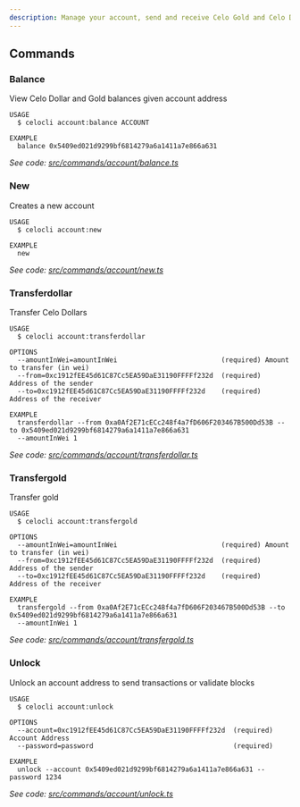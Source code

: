 ```yaml
---
description: Manage your account, send and receive Celo Gold and Celo Dollars
---
```


## Commands

### Balance

View Celo Dollar and Gold balances given account address

```
USAGE
  $ celocli account:balance ACCOUNT

EXAMPLE
  balance 0x5409ed021d9299bf6814279a6a1411a7e866a631
```

_See code: [src/commands/account/balance.ts](https://github.com/celo-org/celo-monorepo/tree/master/packages/cli/src/commands/account/balance.ts)_

### New

Creates a new account

```
USAGE
  $ celocli account:new

EXAMPLE
  new
```

_See code: [src/commands/account/new.ts](https://github.com/celo-org/celo-monorepo/tree/master/packages/cli/src/commands/account/new.ts)_

### Transferdollar

Transfer Celo Dollars

```
USAGE
  $ celocli account:transferdollar

OPTIONS
  --amountInWei=amountInWei                          (required) Amount to transfer (in wei)
  --from=0xc1912fEE45d61C87Cc5EA59DaE31190FFFFf232d  (required) Address of the sender
  --to=0xc1912fEE45d61C87Cc5EA59DaE31190FFFFf232d    (required) Address of the receiver

EXAMPLE
  transferdollar --from 0xa0Af2E71cECc248f4a7fD606F203467B500Dd53B --to 0x5409ed021d9299bf6814279a6a1411a7e866a631
  --amountInWei 1
```

_See code: [src/commands/account/transferdollar.ts](https://github.com/celo-org/celo-monorepo/tree/master/packages/cli/src/commands/account/transferdollar.ts)_

### Transfergold

Transfer gold

```
USAGE
  $ celocli account:transfergold

OPTIONS
  --amountInWei=amountInWei                          (required) Amount to transfer (in wei)
  --from=0xc1912fEE45d61C87Cc5EA59DaE31190FFFFf232d  (required) Address of the sender
  --to=0xc1912fEE45d61C87Cc5EA59DaE31190FFFFf232d    (required) Address of the receiver

EXAMPLE
  transfergold --from 0xa0Af2E71cECc248f4a7fD606F203467B500Dd53B --to 0x5409ed021d9299bf6814279a6a1411a7e866a631
  --amountInWei 1
```

_See code: [src/commands/account/transfergold.ts](https://github.com/celo-org/celo-monorepo/tree/master/packages/cli/src/commands/account/transfergold.ts)_

### Unlock

Unlock an account address to send transactions or validate blocks

```
USAGE
  $ celocli account:unlock

OPTIONS
  --account=0xc1912fEE45d61C87Cc5EA59DaE31190FFFFf232d  (required) Account Address
  --password=password                                   (required)

EXAMPLE
  unlock --account 0x5409ed021d9299bf6814279a6a1411a7e866a631 --password 1234
```

_See code: [src/commands/account/unlock.ts](https://github.com/celo-org/celo-monorepo/tree/master/packages/cli/src/commands/account/unlock.ts)_
